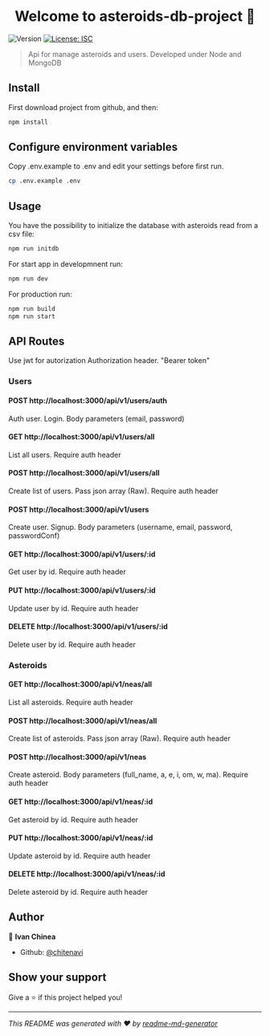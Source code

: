 <h1 align="center">Welcome to asteroids-db-project 👋</h1>
<p>
  <img alt="Version" src="https://img.shields.io/badge/version-1.0.0-blue.svg?cacheSeconds=2592000" />
  <a href="#" target="_blank">
    <img alt="License: ISC" src="https://img.shields.io/badge/License-ISC-yellow.svg" />
  </a>
</p>

> Api for manage asteroids and users. Developed under Node and MongoDB

## Install

First download project from github, and then:

```sh
npm install
```

## Configure environment variables

Copy .env.example to .env and edit your settings before first run.

```sh
cp .env.example .env
```

## Usage

You have the possibility to initialize the database with asteroids read from a csv file:

```sh
npm run initdb
```

For start app in developmnent run:

```sh
npm run dev
```

For production run:

```sh
npm run build
npm run start
```

## API Routes

Use jwt for autorization
Authorization header. "Bearer token"

### Users

#### POST http://localhost:3000/api/v1/users/auth

Auth user. Login. Body parameters (email, password)

#### GET http://localhost:3000/api/v1/users/all

List all users. Require auth header

#### POST http://localhost:3000/api/v1/users/all

Create list of users. Pass json array (Raw). Require auth header

#### POST http://localhost:3000/api/v1/users

Create user. Signup. Body parameters (username, email, password, passwordConf)

#### GET http://localhost:3000/api/v1/users/:id

Get user by id. Require auth header

#### PUT http://localhost:3000/api/v1/users/:id

Update user by id. Require auth header

#### DELETE http://localhost:3000/api/v1/users/:id

Delete user by id. Require auth header

### Asteroids

#### GET http://localhost:3000/api/v1/neas/all

List all asteroids. Require auth header

#### POST http://localhost:3000/api/v1/neas/all

Create list of asteroids. Pass json array (Raw). Require auth header

#### POST http://localhost:3000/api/v1/neas

Create asteroid. Body parameters (full_name, a, e, i, om, w, ma). Require auth header

#### GET http://localhost:3000/api/v1/neas/:id

Get asteroid by id. Require auth header

#### PUT http://localhost:3000/api/v1/neas/:id

Update asteroid by id. Require auth header

#### DELETE http://localhost:3000/api/v1/neas/:id

Delete asteroid by id. Require auth header

## Author

👤 **Ivan Chinea**

- Github: [@chitenavi](https://github.com/chitenavi)

## Show your support

Give a ⭐️ if this project helped you!

---

_This README was generated with ❤️ by [readme-md-generator](https://github.com/kefranabg/readme-md-generator)_
